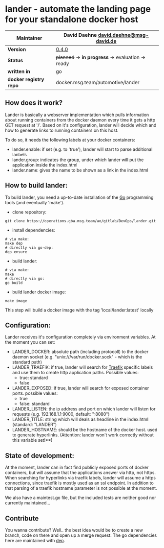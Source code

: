 # lander - automate the landing page for your standalone docker host

|Maintainer| David Daehne <david.daehne@msg-david.de>|
|---|---|
|**Version**|[0.4.0](https://operations.gba.msg.team/ao/gitlab/DevOps/lander/tags)|
|**Status**|~~planned~~ -> **in progress** -> evaluation -> ready|
|**written in**|go|
|**docker registry repo**|docker.msg.team/automotive/lander|

## How does it work?
Lander is basically a webserver implementation which pulls information about running containers from the docker daemon every time it gets a http GET request at '/'.
Based on it's configuration, lander will decide which and how to generate links to running containers on this host.

To do so, it needs the following labels at your docker containers:
- lander.enable: if set (e.g. to 'true'), lander will start to parse additional lanbels
- lander.group: indicates the group, under which lander will put the application inside the index.html
- lander.name: gives the name to be shown as a link in the index.html

## How to build lander:
To build lander, you need a up-to-date installation of the [Go](https://golang.org) programming tools (and eventually 'make').

- clone repository:
```
git clone https://operations.gba.msg.team/ao/gitlab/DevOps/lander.git
```

- install dependencies:
```
# via make:
make dep
# directly via go-dep:
dep ensure
```

- build lander:
```
# via make: 
make
# directly via go:
go build
```

- build lander docker image:
```
make image
```
This step will build a docker image with the tag 'local/lander:latest' locally

## Configuration:
Lander receives it's configuration completely via environment variables. At the moment you can set:

- LANDER_DOCKER: absolute path (including protocoll) to the docker daemon socket (e.g. "unix:///var/run/docker.sock" - which is the standard path)
- LANDER_TRAEFIK: if true, lander will search for [Traefik](https://traefik.io/) specific labels and use them to create http application paths. Possible values:
    - true: standard
    - false
- LANDER_EXPOSED: if true, lander will search for exposed container ports. possible values:
    - true
    - false: standard
- LANDER_LISTEN: the ip address and port on which lander will listen for requests (e.g. 192.168.1.1:9000, default: ":8080")
- LANDER_TITLE: string which will deals as headline in the index.html (standard: "LANDER")
- LANDER_HOSTNAME: should be the hostname of the docker host. used to generate hyperlinks. (Attention: lander won't work correctly without this variable set!**)

## State of development:
At the moment, lander can in fact find publicly exposed ports of docker containers, but will assume that the applications answer via http, not https. When searching for hyperlinks via traefik labels, 
lander will assume a https connections, since traefik is mostly used as an ssl endpoint. In addition to that parsing of a traefik hostname parameter is not possible at the moment.

We also have a maintest.go file, but the included tests are neither good nor currently maintained...

## Contribute
You wanna contribute? Well.. the best idea would be to create a new branch, code on there and open up a merge request.
The go dependencies here are maintained with [dep](https://github.com/golang/dep).
